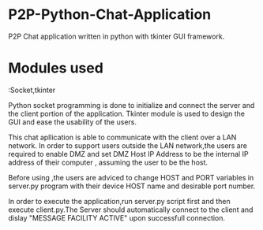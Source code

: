 # P2P-Python-Chat-Application
P2P Chat application written in python with tkinter GUI framework.

<h1>Modules used</h1>:Socket,tkinter

Python socket programming is done to initialize and connect the server and the client portion of the application.
Tkinter module is used to design the GUI and ease the usability of the users.

This chat apllication is able to communicate with the client over a LAN network.
In order to support users outside the LAN network,the users are required to enable DMZ and set DMZ Host IP Address to be the internal IP address of their computer , assuming the user to be the host.

Before using ,the users are adviced to change HOST and PORT variables in server.py program with their device HOST name and desirable port number.

In order to execute the application,run server.py script first and then execute client.py.The Server should automatically connect to the client and dislay "MESSAGE FACILITY ACTIVE" upon successfull connection.
